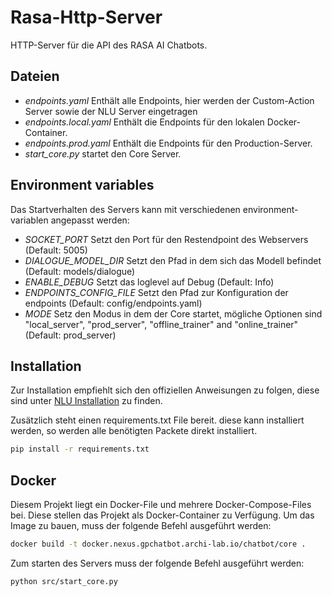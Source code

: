 # Rasa-Http-Server
HTTP-Server für die API des RASA AI Chatbots.

## Dateien
* *endpoints.yaml* Enthält alle Endpoints, hier werden der Custom-Action Server sowie der NLU Server eingetragen
* *endpoints.local.yaml* Enthält die Endpoints für den lokalen Docker-Container.
* *endpoints.prod.yaml* Enthält die Endpoints für den Production-Server.
* *start_core.py* startet den Core Server.

## Environment variables
Das Startverhalten des Servers kann mit verschiedenen environment-variablen angepasst werden:
* *SOCKET_PORT* Setzt den Port für den Restendpoint des Webservers (Default: 5005)
* *DIALOGUE_MODEL_DIR* Setzt den Pfad in dem sich das Modell befindet (Default: models/dialogue)
* *ENABLE_DEBUG* Setzt das loglevel auf Debug (Default: Info)
* *ENDPOINTS_CONFIG_FILE* Setzt den Pfad zur Konfiguration der endpoints (Default: config/endpoints.yaml)
* *MODE* Setz den Modus in dem der Core startet, mögliche Optionen sind "local_server", "prod_server", "offline_trainer" and "online_trainer" (Default: prod_server)

## Installation
Zur Installation empfiehlt sich den offiziellen Anweisungen zu folgen, diese sind unter [NLU Installation](http://www.rasa.com/docs/nlu/installation/) zu finden.

Zusätzlich steht einen requirements.txt File bereit. diese kann installiert werden, so werden alle benötigten Packete direkt installiert.

```bash
pip install -r requirements.txt
```

## Docker
Diesem Projekt liegt ein Docker-File und mehrere Docker-Compose-Files bei. Diese stellen das Projekt als Docker-Container zu Verfügung.
Um das Image zu bauen, muss der folgende Befehl ausgeführt werden:

```bash
docker build -t docker.nexus.gpchatbot.archi-lab.io/chatbot/core .
```

Zum starten des Servers muss der folgende Befehl ausgeführt werden:
```bash
python src/start_core.py
```
